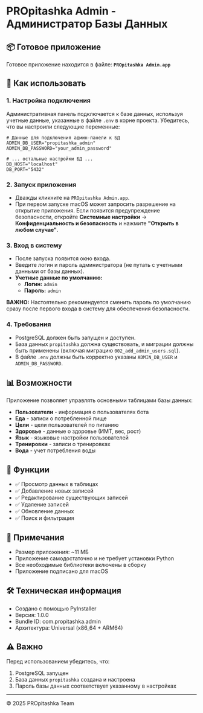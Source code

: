 # PROpitashka Admin - Администратор Базы Данных

## 📦 Готовое приложение

Готовое приложение находится в файле: **`PROpitashka Admin.app`**

## 🚀 Как использовать

### 1. Настройка подключения

Административная панель подключается к базе данных, используя учетные данные, указанные в файле `.env` в корне проекта. Убедитесь, что вы настроили следующие переменные:

```env
# Данные для подключения админ-панели к БД
ADMIN_DB_USER="propitashka_admin"
ADMIN_DB_PASSWORD="your_admin_password"

# ... остальные настройки БД ...
DB_HOST="localhost"
DB_PORT="5432"
```

### 2. Запуск приложения

- Дважды кликните на `PROpitashka Admin.app`.
- При первом запуске macOS может запросить разрешение на открытие приложения. Если появится предупреждение безопасности, откройте **Системные настройки** → **Конфиденциальность и безопасность** и нажмите **"Открыть в любом случае"**.

### 3. Вход в систему

- После запуска появится окно входа.
- Введите логин и пароль администратора (не путать с учетными данными от базы данных).
- **Учетные данные по умолчанию:**
  - **Логин:** `admin`
  - **Пароль:** `admin`

**ВАЖНО:** Настоятельно рекомендуется сменить пароль по умолчанию сразу после первого входа в систему для обеспечения безопасности.

### 4. Требования

- PostgreSQL должен быть запущен и доступен.
- База данных `propitashka` должна существовать, и миграции должны быть применены (включая миграцию `002_add_admin_users.sql`).
- В файле `.env` должны быть корректно указаны `ADMIN_DB_USER` и `ADMIN_DB_PASSWORD`.

## 📊 Возможности

Приложение позволяет управлять основными таблицами базы данных:

- **Пользователи** - информация о пользователях бота
- **Еда** - записи о потребленной пище
- **Цели** - цели пользователей по питанию
- **Здоровье** - данные о здоровье (ИМТ, вес, рост)
- **Язык** - языковые настройки пользователей
- **Тренировки** - записи о тренировках
- **Вода** - учет потребления воды

## 🔧 Функции

- ✅ Просмотр данных в таблицах
- ✅ Добавление новых записей
- ✅ Редактирование существующих записей
- ✅ Удаление записей
- ✅ Обновление данных
- ✅ Поиск и фильтрация

## 📝 Примечания

- Размер приложения: ~11 МБ
- Приложение самодостаточно и не требует установки Python
- Все необходимые библиотеки включены в сборку
- Приложение подписано для macOS

## 🛠 Техническая информация

- Создано с помощью PyInstaller
- Версия: 1.0.0
- Bundle ID: com.propitashka.admin
- Архитектура: Universal (x86_64 + ARM64)

## ⚠️ Важно

Перед использованием убедитесь, что:
1. PostgreSQL запущен
2. База данных `propitashka` создана и настроена
3. Пароль базы данных соответствует указанному в настройках

---

© 2025 PROpitashka Team

